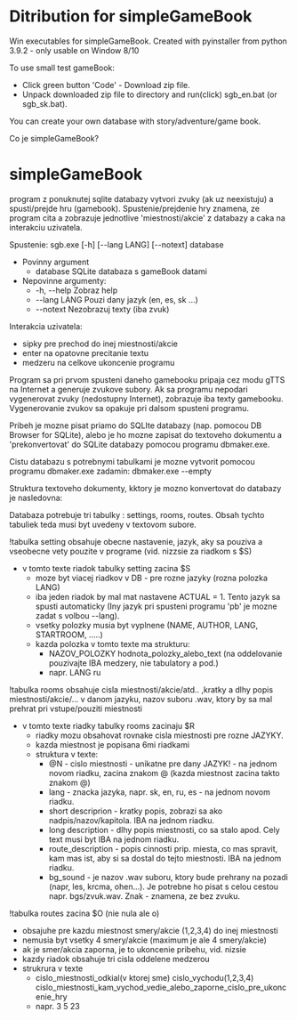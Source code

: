 # Ditribution for simpleGameBook
Win executables for simpleGameBook.
Created with pyinstaller from python 3.9.2 - only usable on Window 8/10

To use small test gameBook:
  - Click green button 'Code' - Download zip file.
  - Unpack downloaded zip file to directory and run(click) sgb_en.bat (or sgb_sk.bat).

You can create your own database with story/adventure/game book.

Co je simpleGameBook?

# simpleGameBook
program z ponuknutej sqlite databazy vytvori zvuky (ak uz neexistuju) a spusti/prejde hru (gamebook). Spustenie/prejdenie hry znamena, ze program cita a zobrazuje jednotlive 'miestnosti/akcie' z databazy a caka na interakciu uzivatela.

Spustenie:
sgb.exe [-h] [--lang LANG] [--notext] database

 - Povinny argument
   - database     SQLite databaza s gameBook datami
 - Nepovinne argumenty:
   -  -h, --help   Zobraz help
   - --lang LANG  Pouzi dany jazyk (en, es, sk ...)
   - --notext     Nezobrazuj texty (iba zvuk)
  
Interakcia uzivatela:
  - sipky pre prechod do inej miestnosti/akcie
  - enter na opatovne precitanie textu
  - medzeru na celkove ukoncenie programu

Program sa pri prvom spusteni daneho gamebooku pripaja cez modu gTTS na Internet a generuje zvukove subory. Ak sa programu nepodari vygenerovat zvuky (nedostupny Internet), zobrazuje iba texty gamebooku. Vygenerovanie zvukov sa opakuje pri dalsom spusteni programu.

Pribeh je mozne pisat priamo do SQLIte databazy (nap. pomocou DB Browser for SQLite), alebo je ho mozne zapisat do textoveho dokumentu a 'prekonvertovat' do SQLite databazy pomocou programu dbmaker.exe.

Cistu databazu s potrebnymi tabulkami je mozne vytvorit pomocou programu dbmaker.exe zadamin: dbmaker.exe --empty

Struktura textoveho dokumenty, kktory je mozno konvertovat do databazy je nasledovna:

Databaza potrebuje tri tabulky : settings, rooms, routes.
Obsah tychto tabuliek teda musi byt uvedeny v textovom subore.

!tabulka setting obsahuje obecne nastavenie, jazyk, aky sa pouziva a vseobecne vety pouzite v programe (vid. nizzsie za riadkom s $S)
   - v tomto texte riadok tabulky setting zacina $S 
      - moze byt viacej riadkov v DB - pre rozne jazyky (rozna polozka LANG)
      - iba jeden riadok by mal mat nastavene ACTUAL = 1. Tento jazyk sa spusti automaticky (Iny jazyk pri spusteni programu 'pb' je mozne zadat s volbou --lang).
      - vsetky polozky musia byt vyplnene (NAME, AUTHOR, LANG, STARTROOM, .....)
      - kazda polozka v tomto texte ma strukturu:
         - NAZOV_POLOZKY hodnota_polozky_alebo_text (na oddelovanie pouzivajte IBA medzery, nie tabulatory a pod.)
         - napr.    LANG ru 

!tabulka rooms obsahuje cisla miestnosti/akcie/atd.. ,kratky a dlhy popis miestnosti/akcie/... v danom jazyku,  nazov suboru .wav, ktory by sa mal prehrat pri vstupe/pouziti miestnosti
   - v tomto texte riadky tabulky rooms zacinaju $R 
      - riadky mozu obsahovat rovnake cisla miestnosti pre rozne JAZYKY.
      - kazda miestnost je popisana 6mi riadkami
      - struktura v texte: 
         - @N   - cislo miestnosti - unikatne pre dany JAZYK! - na jednom novom riadku, zacina znakom @ (kazda miestnost zacina takto znakom @)
         - lang - znacka jazyka, napr. sk, en, ru, es - na jednom novom riadku.
         - short descriprion - kratky popis, zobrazi sa ako nadpis/nazov/kapitola. IBA na jednom riadku.
         - long description  - dlhy popis miestnosti, co sa stalo apod. Cely text musi byt IBA na jednom riadku.
         - route_description - popis cinnosti prip. miesta, co mas spravit, kam mas ist, aby si sa dostal do tejto miestnosti. IBA na jednom riadku.
         - bg_sound          - je nazov .wav suboru, ktory bude prehrany na pozadi (napr, les, krcma, ohen...). Je potrebne ho pisat s celou cestou napr. bgs/zvuk.wav. Znak - znamena, ze bez zvuku.

!tabulka routes zacina $O (nie nula ale o) 
   - obsajuhe pre kazdu miestnost smery/akcie (1,2,3,4) do inej miestnosti 
   - nemusia byt vsetky 4 smery/akcie (maximum je ale 4 smery/akcie)
   - ak je smer/akcia zaporna, je to ukoncenie pribehu, vid. nizsie
   - kazdy riadok obsahuje tri cisla oddelene medzerou
   - strukrura v texte
     -  cislo_miestnosti_odkial(v ktorej sme) cislo_vychodu(1,2,3,4) cislo_miestnosti_kam_vychod_vedie_alebo_zaporne_cislo_pre_ukoncenie_hry
     -  napr. 3 5 23

